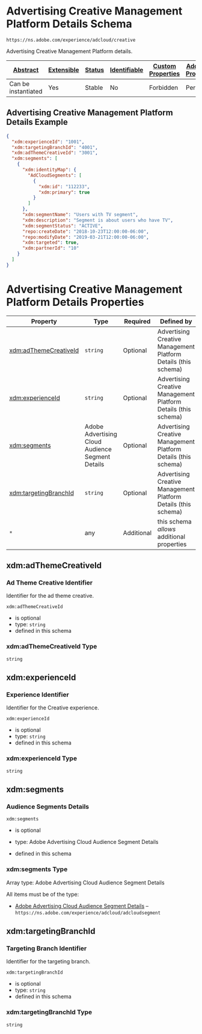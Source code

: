 
# Advertising Creative Management Platform Details Schema

```
https://ns.adobe.com/experience/adcloud/creative
```

Advertising Creative Management Platform details.

| [Abstract](../../../../abstract.md) | [Extensible](../../../../extensions.md) | [Status](../../../../status.md) | [Identifiable](../../../../id.md) | [Custom Properties](../../../../extensions.md) | [Additional Properties](../../../../extensions.md) | Defined In |
|-------------------------------------|-----------------------------------------|---------------------------------|-----------------------------------|------------------------------------------------|----------------------------------------------------|------------|
| Can be instantiated | Yes | Stable | No | Forbidden | Permitted | [adobe/experience/adcloud/creative.schema.json](adobe/experience/adcloud/creative.schema.json) |

## Advertising Creative Management Platform Details Example
```json
{
  "xdm:experienceId": "1001",
  "xdm:targetingBranchId": "4001",
  "xdm:adThemeCreativeId": "3001",
  "xdm:segments": [
    {
      "xdm:identityMap": {
        "AdCloudSegments": [
          {
            "xdm:id": "112233",
            "xdm:primary": true
          }
        ]
      },
      "xdm:segmentName": "Users with TV segment",
      "xdm:description": "Segment is about users who have TV",
      "xdm:segmentStatus": "ACTIVE",
      "repo:createDate": "2018-10-23T12:00:00-06:00",
      "repo:modifyDate": "2019-03-21T12:00:00-06:00",
      "xdm:targeted": true,
      "xdm:partnerId": "10"
    }
  ]
}
```

# Advertising Creative Management Platform Details Properties

| Property | Type | Required | Defined by |
|----------|------|----------|------------|
| [xdm:adThemeCreativeId](#xdmadthemecreativeid) | `string` | Optional | Advertising Creative Management Platform Details (this schema) |
| [xdm:experienceId](#xdmexperienceid) | `string` | Optional | Advertising Creative Management Platform Details (this schema) |
| [xdm:segments](#xdmsegments) | Adobe Advertising Cloud Audience Segment Details | Optional | Advertising Creative Management Platform Details (this schema) |
| [xdm:targetingBranchId](#xdmtargetingbranchid) | `string` | Optional | Advertising Creative Management Platform Details (this schema) |
| `*` | any | Additional | this schema *allows* additional properties |

## xdm:adThemeCreativeId
### Ad Theme Creative Identifier

Identifier for the ad theme creative.

`xdm:adThemeCreativeId`
* is optional
* type: `string`
* defined in this schema

### xdm:adThemeCreativeId Type


`string`






## xdm:experienceId
### Experience Identifier

Identifier for the Creative experience.

`xdm:experienceId`
* is optional
* type: `string`
* defined in this schema

### xdm:experienceId Type


`string`






## xdm:segments
### Audience Segments Details

`xdm:segments`
* is optional
* type: Adobe Advertising Cloud Audience Segment Details

* defined in this schema

### xdm:segments Type


Array type: Adobe Advertising Cloud Audience Segment Details

All items must be of the type:
* [Adobe Advertising Cloud Audience Segment Details](adcloudsegment.schema.md) – `https://ns.adobe.com/experience/adcloud/adcloudsegment`








## xdm:targetingBranchId
### Targeting Branch Identifier

Identifier for the targeting branch.

`xdm:targetingBranchId`
* is optional
* type: `string`
* defined in this schema

### xdm:targetingBranchId Type


`string`





